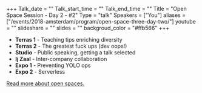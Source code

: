 +++
Talk_date = ""
Talk_start_time = ""
Talk_end_time = ""
Title = "Open Space Session - Day 2 - #2"
Type = "talk"
Speakers = ["You"]
aliases = ["/events/2018-amsterdam/program/open-space-three-day-two/"]
youtube = ""
slideshare = ""
slides = ""
backgroud_color = "#ffb566"
+++

<ul>
<li><b>Terras 1</b> - Teaching tips enriching diversity</li>
<li><b>Terras 2</b> - The greatest fuck ups (dev oops!)</li>
<li><b>Studio</b> - Public speaking, getting a talk selected</li>
<li><b>Ij Zaal</b> - Inter-company collaboration</li>
<li><b>Expo 1</b> - Preventing YOLO ops</li>
<li><b>Expo 2</b> - Serverless</li>
</ul>

<a href="https://www.devopsdays.org/open-space-format/">Read more about open spaces.</a>